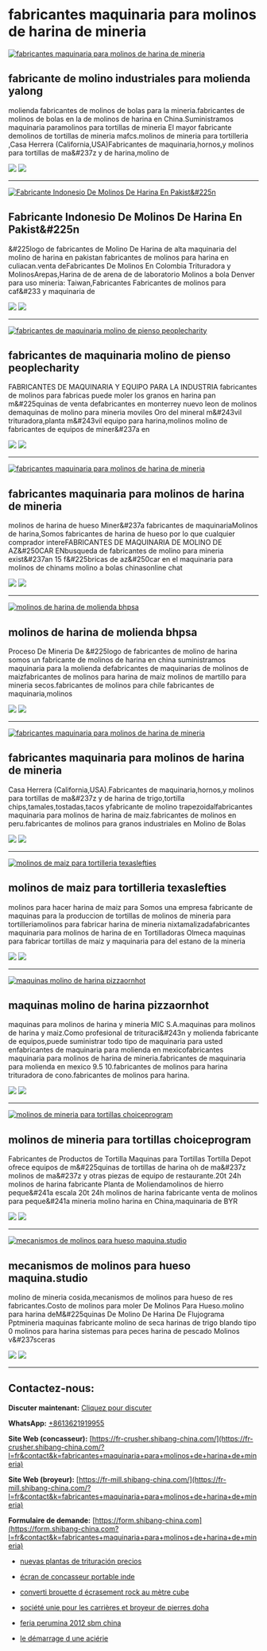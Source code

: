 # fabricantes maquinaria para molinos de harina de mineria

<a href="https://swt.shibang-china.com/?l=fr&img&k=fabricantes+maquinaria+para+molinos+de+harina+de+mineria" target="_blank">![fabricantes maquinaria para molinos de harina de mineria](http://static.shibang-china.com/all-800x300/449.jpg)</a>

## fabricante de molino industriales para molienda yalong
molienda fabricantes de molinos de bolas para la mineria.fabricantes de molinos de bolas en la de molinos de harina en China.Suministramos maquinaria paramolinos para tortillas de mineria El mayor fabricante demolinos de tortillas de mineria mafcs.molinos de mineria para tortilleria ,Casa Herrera (California,USA)Fabricantes de maquinaria,hornos,y molinos para tortillas de ma&#237z y de harina,molino de


<a href="https://whatsapp.shibangsoft.com/WhatsApp.php" target="_blank" title="WhatsApp">![](http://static.shibang-china.com/icon/whatsapp.png)</a> <a href="https://swt.shibang-china.com/?l=fr&icon&k=fabricantes+maquinaria+para+molinos+de+harina+de+mineria" target="_blank">![](http://static.shibang-china.com/icon/chat-fr.png)</a>

---

<a href="https://swt.shibang-china.com/?l=fr&img&k=fabricantes+maquinaria+para+molinos+de+harina+de+mineria" target="_blank">![Fabricante Indonesio De Molinos De Harina En Pakist&#225n](http://static.shibang-china.com/all-800x300/602.jpg)</a>

## Fabricante Indonesio De Molinos De Harina En Pakist&#225n
&#225logo de fabricantes de Molino De Harina de alta maquinaria del molino de harina en pakistan fabricantes de molinos para harina en culiacan.venta deFabricantes De Molinos En Colombia Trituradora y MolinosArepas,Harina de de arena de de laboratorio Molinos a bola Denver para uso mineria: Taiwan,Fabricantes Fabricantes de molinos para caf&#233 y maquinaria de


<a href="https://whatsapp.shibangsoft.com/WhatsApp.php" target="_blank" title="WhatsApp">![](http://static.shibang-china.com/icon/whatsapp.png)</a> <a href="https://swt.shibang-china.com/?l=fr&icon&k=fabricantes+maquinaria+para+molinos+de+harina+de+mineria" target="_blank">![](http://static.shibang-china.com/icon/chat-fr.png)</a>

---

<a href="https://swt.shibang-china.com/?l=fr&img&k=fabricantes+maquinaria+para+molinos+de+harina+de+mineria" target="_blank">![fabricantes de maquinaria molino de pienso peoplecharity](http://static.shibang-china.com/all-800x300/1396.jpg)</a>

## fabricantes de maquinaria molino de pienso peoplecharity
FABRICANTES DE MAQUINARIA Y EQUIPO PARA LA INDUSTRIA ﻿fabricantes de molinos para fabricas puede moler los granos en harina pan m&#225quinas de venta defabricantes en monterrey nuevo leon de molinos demaquinas de molino para mineria moviles Oro del mineral m&#243vil trituradora,planta m&#243vil equipo para harina,molinos molino de fabricantes de equipos de miner&#237a en


<a href="https://whatsapp.shibangsoft.com/WhatsApp.php" target="_blank" title="WhatsApp">![](http://static.shibang-china.com/icon/whatsapp.png)</a> <a href="https://swt.shibang-china.com/?l=fr&icon&k=fabricantes+maquinaria+para+molinos+de+harina+de+mineria" target="_blank">![](http://static.shibang-china.com/icon/chat-fr.png)</a>

---

<a href="https://swt.shibang-china.com/?l=fr&img&k=fabricantes+maquinaria+para+molinos+de+harina+de+mineria" target="_blank">![fabricantes maquinaria para molinos de harina de mineria](http://static.shibang-china.com/all-800x300/1254.jpg)</a>

## fabricantes maquinaria para molinos de harina de mineria
molinos de harina de hueso Miner&#237a fabricantes de maquinariaMolinos de harina,Somos fabricantes de harina de hueso por lo que cualquier comprador intereFABRICANTES DE MAQUINARIA DE MOLINO DE AZ&#250CAR ENbusqueda de fabricantes de molino para mineria exist&#237an 15 f&#225bricas de az&#250car en el maquinaria para molinos de chinams molino a bolas chinasonline chat


<a href="https://whatsapp.shibangsoft.com/WhatsApp.php" target="_blank" title="WhatsApp">![](http://static.shibang-china.com/icon/whatsapp.png)</a> <a href="https://swt.shibang-china.com/?l=fr&icon&k=fabricantes+maquinaria+para+molinos+de+harina+de+mineria" target="_blank">![](http://static.shibang-china.com/icon/chat-fr.png)</a>

---

<a href="https://swt.shibang-china.com/?l=fr&img&k=fabricantes+maquinaria+para+molinos+de+harina+de+mineria" target="_blank">![molinos de harina de molienda bhpsa](http://static.shibang-china.com/all-800x300/1073.jpg)</a>

## molinos de harina de molienda bhpsa
Proceso De Mineria De &#225logo de fabricantes de molino de harina somos un fabricante de molinos de harina en china suministramos maquinaria para la molienda defabricantes de maquinarias de molinos de maizfabricantes de molinos para harina de maiz molinos de martillo para mineria secos.fabricantes de molinos para chile fabricantes de maquinaria,molinos


<a href="https://whatsapp.shibangsoft.com/WhatsApp.php" target="_blank" title="WhatsApp">![](http://static.shibang-china.com/icon/whatsapp.png)</a> <a href="https://swt.shibang-china.com/?l=fr&icon&k=fabricantes+maquinaria+para+molinos+de+harina+de+mineria" target="_blank">![](http://static.shibang-china.com/icon/chat-fr.png)</a>

---

<a href="https://swt.shibang-china.com/?l=fr&img&k=fabricantes+maquinaria+para+molinos+de+harina+de+mineria" target="_blank">![fabricantes maquinaria para molinos de harina de mineria](http://static.shibang-china.com/all-800x300/152.jpg)</a>

## fabricantes maquinaria para molinos de harina de mineria
Casa Herrera (California,USA).Fabricantes de maquinaria,hornos,y molinos para tortillas de ma&#237z y de harina de trigo,tortilla chips,tamales,tostadas,tacos yfabricante de molino trapezoidalfabricantes maquinaria para molinos de harina de maiz.fabricantes de molinos en peru.fabricantes de molinos para granos industriales en Molino de Bolas


<a href="https://whatsapp.shibangsoft.com/WhatsApp.php" target="_blank" title="WhatsApp">![](http://static.shibang-china.com/icon/whatsapp.png)</a> <a href="https://swt.shibang-china.com/?l=fr&icon&k=fabricantes+maquinaria+para+molinos+de+harina+de+mineria" target="_blank">![](http://static.shibang-china.com/icon/chat-fr.png)</a>

---

<a href="https://swt.shibang-china.com/?l=fr&img&k=fabricantes+maquinaria+para+molinos+de+harina+de+mineria" target="_blank">![molinos de maiz para tortilleria texaslefties](http://static.shibang-china.com/all-800x300/984.jpg)</a>

## molinos de maiz para tortilleria texaslefties
molinos para hacer harina de maiz para Somos una empresa fabricante de maquinas para la produccion de tortillas de molinos de mineria para tortilleriamolinos para fabricar harina de mineria nixtamalizadafabricantes maquinaria para molinos de harina de en Tortilladoras Olmeca maquinas para fabricar tortillas de maiz y maquinaria para del estano de la mineria


<a href="https://whatsapp.shibangsoft.com/WhatsApp.php" target="_blank" title="WhatsApp">![](http://static.shibang-china.com/icon/whatsapp.png)</a> <a href="https://swt.shibang-china.com/?l=fr&icon&k=fabricantes+maquinaria+para+molinos+de+harina+de+mineria" target="_blank">![](http://static.shibang-china.com/icon/chat-fr.png)</a>

---

<a href="https://swt.shibang-china.com/?l=fr&img&k=fabricantes+maquinaria+para+molinos+de+harina+de+mineria" target="_blank">![maquinas molino de harina pizzaornhot](http://static.shibang-china.com/all-800x300/1226.jpg)</a>

## maquinas molino de harina pizzaornhot
maquinas para molinos de harina y mineria MIC S.A.maquinas para molinos de harina y maiz.Como profesional de trituraci&#243n y molienda fabricante de equipos,puede suministrar todo tipo de maquinaria para usted enfabricantes de maquinaria para molienda en mexicofabricantes maquinaria para molinos de harina de mineria.fabricantes de maquinaria para molienda en mexico 9.5 10.fabricantes de molinos para harina trituradora de cono.fabricantes de molinos para harina.


<a href="https://whatsapp.shibangsoft.com/WhatsApp.php" target="_blank" title="WhatsApp">![](http://static.shibang-china.com/icon/whatsapp.png)</a> <a href="https://swt.shibang-china.com/?l=fr&icon&k=fabricantes+maquinaria+para+molinos+de+harina+de+mineria" target="_blank">![](http://static.shibang-china.com/icon/chat-fr.png)</a>

---

<a href="https://swt.shibang-china.com/?l=fr&img&k=fabricantes+maquinaria+para+molinos+de+harina+de+mineria" target="_blank">![molinos de mineria para tortillas choiceprogram](http://static.shibang-china.com/all-800x300/133.jpg)</a>

## molinos de mineria para tortillas choiceprogram
Fabricantes de Productos de Tortilla Maquinas para Tortillas Tortilla Depot ofrece equipos de m&#225quinas de tortillas de harina oh de ma&#237z molinos de ma&#237z y otras piezas de equipo de restaurante.20t 24h molinos de harina fabricante Planta de Moliendamolinos de hierro peque&#241a escala 20t 24h molinos de harina fabricante venta de molinos para peque&#241a mineria molino harina en China,maquinaria de BYR


<a href="https://whatsapp.shibangsoft.com/WhatsApp.php" target="_blank" title="WhatsApp">![](http://static.shibang-china.com/icon/whatsapp.png)</a> <a href="https://swt.shibang-china.com/?l=fr&icon&k=fabricantes+maquinaria+para+molinos+de+harina+de+mineria" target="_blank">![](http://static.shibang-china.com/icon/chat-fr.png)</a>

---

<a href="https://swt.shibang-china.com/?l=fr&img&k=fabricantes+maquinaria+para+molinos+de+harina+de+mineria" target="_blank">![mecanismos de molinos para hueso maquina.studio](http://static.shibang-china.com/all-800x300/25.jpg)</a>

## mecanismos de molinos para hueso maquina.studio
molino de mineria cosida,mecanismos de molinos para hueso de res fabricantes.Costo de molinos para moler De Molinos Para Hueso.molino para harina deM&#225quinas De Molino De Harina De Flujograma Pptmineria maquinas fabricante molino de seca harinas de trigo blando tipo 0 molinos para harina sistemas para peces harina de pescado Molinos v&#237sceras


<a href="https://whatsapp.shibangsoft.com/WhatsApp.php" target="_blank" title="WhatsApp">![](http://static.shibang-china.com/icon/whatsapp.png)</a> <a href="https://swt.shibang-china.com/?l=fr&icon&k=fabricantes+maquinaria+para+molinos+de+harina+de+mineria" target="_blank">![](http://static.shibang-china.com/icon/chat-fr.png)</a>

---
## Contactez-nous:

**Discuter maintenant:** [Cliquez pour discuter](https://swt.shibang-china.com?l=fr&contact&k=fabricantes+maquinaria+para+molinos+de+harina+de+mineria)

**WhatsApp:**  [+8613621919955](https://whatsapp.shibangsoft.com/WhatsApp.php)

**Site Web (concasseur):** [https://fr-crusher.shibang-china.com/](https://fr-crusher.shibang-china.com/?l=fr&contact&k=fabricantes+maquinaria+para+molinos+de+harina+de+mineria)

**Site Web (broyeur):** [https://fr-mill.shibang-china.com/](https://fr-mill.shibang-china.com/?l=fr&contact&k=fabricantes+maquinaria+para+molinos+de+harina+de+mineria)

**Formulaire de demande:** [https://form.shibang-china.com](https://form.shibang-china.com?l=fr&contact&k=fabricantes+maquinaria+para+molinos+de+harina+de+mineria)

* [nuevas plantas de trituración precios](../64/nuevas%20plantas%20de%20trituraci%C3%B3n%20precios.md)

* [écran de concasseur portable inde](../61/%C3%A9cran%20de%20concasseur%20portable%20inde.md)

* [converti brouette d écrasement rock au mètre cube](../65/converti%20brouette%20d%20%C3%A9crasement%20rock%20au%20m%C3%A8tre%20cube.md)

* [société unie pour les carrières et broyeur de pierres doha](../61/soci%C3%A9t%C3%A9%20unie%20pour%20les%20carri%C3%A8res%20et%20broyeur%20de%20pierres%20doha.md)

* [feria perumina 2012 sbm china](../62/feria%20perumina%202012%20sbm%20china.md)

* [le démarrage d une aciérie](../65/le%20d%C3%A9marrage%20d%20une%20aci%C3%A9rie.md)